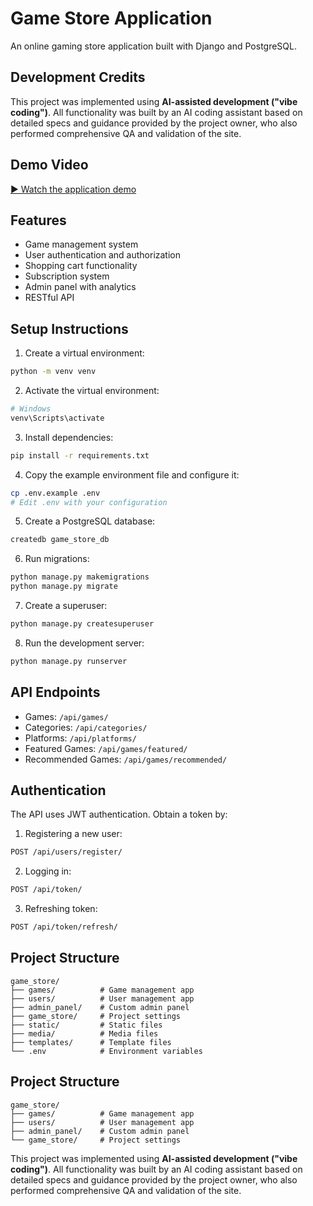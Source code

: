 # Game Store Application

An online gaming store application built with Django and PostgreSQL.

## Development Credits

This project was implemented using **AI-assisted development ("vibe coding")**. All functionality was built by an AI coding assistant based on detailed specs and guidance provided by the project owner, who also performed comprehensive QA and validation of the site.

## Demo Video

[▶️ Watch the application demo](https://www.youtube.com/watch?v=iHLY1WcsPn4&ab_channel=BGcoding)


## Features

- Game management system
- User authentication and authorization
- Shopping cart functionality
- Subscription system
- Admin panel with analytics
- RESTful API

## Setup Instructions

1. Create a virtual environment:
```bash
python -m venv venv
```

2. Activate the virtual environment:
```bash
# Windows
venv\Scripts\activate
```

3. Install dependencies:
```bash
pip install -r requirements.txt
```

4. Copy the example environment file and configure it:
```bash
cp .env.example .env
# Edit .env with your configuration
```

5. Create a PostgreSQL database:
```bash
createdb game_store_db
```

6. Run migrations:
```bash
python manage.py makemigrations
python manage.py migrate
```

7. Create a superuser:
```bash
python manage.py createsuperuser
```

8. Run the development server:
```bash
python manage.py runserver
```

## API Endpoints

- Games: `/api/games/`
- Categories: `/api/categories/`
- Platforms: `/api/platforms/`
- Featured Games: `/api/games/featured/`
- Recommended Games: `/api/games/recommended/`

## Authentication

The API uses JWT authentication. Obtain a token by:

1. Registering a new user:
```bash
POST /api/users/register/
```

2. Logging in:
```bash
POST /api/token/
```

3. Refreshing token:
```bash
POST /api/token/refresh/
```

## Project Structure

```
game_store/
├── games/          # Game management app
├── users/          # User management app
├── admin_panel/    # Custom admin panel
├── game_store/     # Project settings
├── static/         # Static files
├── media/          # Media files
├── templates/      # Template files
└── .env            # Environment variables
```

## Project Structure
```
game_store/
├── games/          # Game management app
├── users/          # User management app
├── admin_panel/    # Custom admin panel
└── game_store/     # Project settings
```



This project was implemented using **AI-assisted development ("vibe coding")**. All functionality was built by an AI coding assistant based on detailed specs and guidance provided by the project owner, who also performed comprehensive QA and validation of the site.

